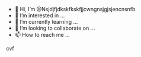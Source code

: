 - 👋 Hi, I’m @Nsjdjfjdkskfkskfjjcwngnsjgjsjencnsnfb
- 👀 I’m interested in ...
- 🌱 I’m currently learning ...
- 💞️ I’m looking to collaborate on ...
- 📫 How to reach me ...

<!---
Nsjdjfjdkskfkskfjjcwngnsjgjsjencnsnfb/Nsjdjfjdkskfkskfjjcwngnsjgjsjencnsnfb is a ✨ special ✨ repository because its `README.md` (this file) appears on your GitHub profile.
You can click the Preview link to tak a look at your changes.
--->
cvf
